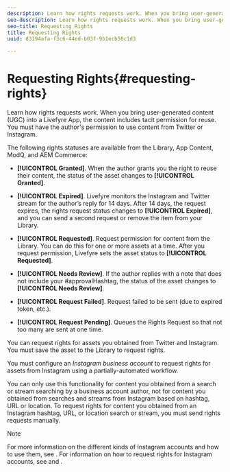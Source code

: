 ```yaml
---
description: Learn how rights requests work. When you bring user-generated content (UGC) into a Livefyre App, the content includes tacit permission for reuse. You must have the author's permission to use content from Twitter or Instagram.
seo-description: Learn how rights requests work. When you bring user-generated content (UGC) into a Livefyre App, the content includes tacit permission for reuse. You must have the author's permission to use content from Twitter or Instagram.
seo-title: Requesting Rights
title: Requesting Rights
uuid: d3194afa-f3c6-44ed-b03f-9b1ecb50c1d3

---
```


# Requesting Rights{#requesting-rights}

Learn how rights requests work. When you bring user-generated content (UGC) into a Livefyre App, the content includes tacit permission for reuse. You must have the author's permission to use content from Twitter or Instagram.

The following rights statuses are available from the Library, App Content, ModQ, and AEM Commerce:

* **[!UICONTROL Granted]**. When the author grants you the right to reuse their content, the status of the asset changes to **[!UICONTROL Granted]**.

* **[!UICONTROL Expired]**. Livefyre monitors the Instagram and Twitter stream for the author’s reply for 14 days. After 14 days, the request expires, the rights request status changes to **[!UICONTROL Expired]**, and you can send a second request or remove the item from your Library.
* **[!UICONTROL Requested]**. Request permission for content from the Library. You can do this for one or more assets at a time. After you request permission, Livefyre sets the asset status to **[!UICONTROL Requested]**.
* **[!UICONTROL Needs Review]**. If the author replies with a note that does not include your #approvalHashtag, the status of the asset changes to **[!UICONTROL Needs Review]**.

* **[!UICONTROL Request Failed]**. Request failed to be sent (due to expired token, etc.). 
* **[!UICONTROL Request Pending]**. Queues the Rights Request so that not too many are sent at one time.

You can request rights for assets you obtained from Twitter and Instagram. You must save the asset to the Library to request rights.

You must configure an *Instagram business account* to request rights for assets from Instagram using a partially-automated workflow.

You can only use this functionality for content you obtained from a search or stream searching by a business account author, not for content you obtained from searches and streams from Instagram based on hashtag, URL or location. To request rights for content you obtained from an Instagram hashtag, URL, or location search or stream, you must send rights requests manually.

>[!NOTE]
>
>For more information on the different kinds of Instagram accounts and how to use them, see [](../c-users-creating-accounts-with-studio-access/t-configure-social-accout-instagram/c-about-instagram-accounts.md#c_about_instagram_accounts). For information on how to request rights for Instagram accounts, see [](../c-how-requesting-rights-works/c-send-instagram-manual-rights-request.md#c_send_instagram_manual_rights_request) and [](../c-how-requesting-rights-works/c-send-an-instagram-rights-request-from-the-library.md#c_send_an_instagram_rights_request_from_the_library).

